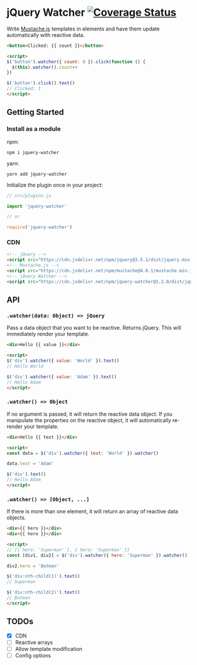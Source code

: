 # jQuery Watcher <a href="https://codecov.io/github/z3nz/jquery-watcher?branch=master"><img src="https://img.shields.io/codecov/c/github/z3nz/jquery-watcher/master.svg" alt="Coverage Status"></a>

Write [Mustache.js](https://github.com/janl/mustache.js) templates in elements and have them update automatically with reactive data.

```html
<button>Clicked: {{ count }}</button>

<script>
$('button').watcher({ count: 0 }).click(function () {
  $(this).watcher().count++
})

$('button').click().text()
// Clicked: 1
</script>
```

## Getting Started

### Install as a module

npm:
```shell
npm i jquery-watcher
```

yarn:
```shell
yarn add jquery-watcher
```

Initialize the plugin once in your project:
```javascript
// src/plugins.js

import 'jquery-watcher'

// or

require('jquery-watcher')
```

### CDN

```html
<!-- jQuery -->
<script src="https://cdn.jsdelivr.net/npm/jquery@3.5.1/dist/jquery.min.js"></script>
<!-- Mustache.js -->
<script src="https://cdn.jsdelivr.net/npm/mustache@4.0.1/mustache.min.js"></script>
<!-- jQuery Watcher -->
<script src="https://cdn.jsdelivr.net/npm/jquery-watcher@1.2.0/dist/jquery-watcher.min.js"></script>
```

## API

### `.watcher(data: Object) => jQuery`

Pass a data object that you want to be reactive. Returns jQuery.
This will immediately render your template.

```html
<div>Hello {{ value }}</div>

<script>
$('div').watcher({ value: 'World' }).text()
// Hello World

$('div').watcher({ value: 'Adam' }).text()
// Hello Adam
</script>
```

### `.watcher() => Object`

If no argument is passed, it will return the reactive data object.
If you manipulate the properties on the reactive object, it will automatically re-render your template.

```html
<div>Hello {{ text }}</div>

<script>
const data = $('div').watcher({ text: 'World' }).watcher()

data.text = 'Adam'

$('div').text()
// Hello Adam
</script>
```

### `.watcher() => [Object, ...]`

If there is more than one element, it will return an array of reactive data objects.

```html
<div>{{ hero }}</div>
<div>{{ hero }}</div>

<script>
// [{ hero: 'Superman' }, { hero: 'Superman' }]
const [div1, div2] = $('div').watcher({ hero: 'Superman' }).watcher()

div2.hero = 'Batman'

$('div:nth-child(1)').text()
// Superman

$('div:nth-child(2)').text()
// Batman
</script>
```

## TODOs

- [x] CDN
- [ ] Reactive arrays
- [ ] Allow template modification
- [ ] Config options
